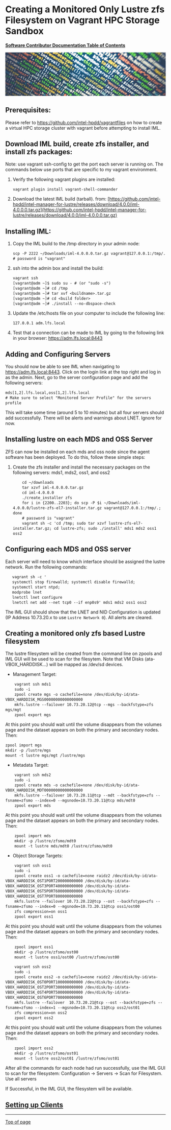 # <a name="Top"></a>Creating a Monitored Only Lustre zfs Filesystem on Vagrant HPC Storage Sandbox

[**Software Contributor Documentation Table of Contents**](cd_TOC.md)

![zfs](md_Graphics/monitored_filesystem_sm.jpg)

## Prerequisites:
Please refer to https://github.com/intel-hpdd/vagrantfiles on how to create a virtual HPC storage cluster with vagrant before attempting to install IML.

## Download IML build, create zfs installer, and install zfs packages:
Note: use vagrant ssh-config to get the port each server is running on. The commands below use ports that are specific to my vagrant environment. 
1. Verify the following vagrant plugins are installed:
    ```
    vagrant plugin install vagrant-shell-commander
    ```
2. Download the latest IML build (tarball). 
from: [https://github.com/intel-hpdd/intel-manager-for-lustre/releases/download/4.0.0/iml-4.0.0.0.tar.gz](https://github.com/intel-hpdd/intel-manager-for-lustre/releases/download/4.0.0/iml-4.0.0.0.tar.gz)


## Installing IML:

1.  Copy the IML build to the /tmp directory in your admin node:
    ```
    scp -P 2222 ~/Downloads/iml-4.0.0.0.tar.gz vagrant@127.0.0.1:/tmp/.
    # password is "vagrant"
    ```
2. ssh into the admin box and install the build:
    ```
    vagrant ssh
    [vagrant@adm ~]$ sudo su - # (or "sudo -s")
    [vagrant@adm ~]# cd /tmp
    [vagrant@adm ~]# tar xvf <buildname>.tar.gz
    [vagrant@adm ~]# cd <build folder>
    [vagrant@adm ~]# ./install --no-dbspace-check
    ```
3. Update the /etc/hosts file on your computer to include the following line:
    ```
    127.0.0.1 adm.lfs.local
    ```
4. Test that a connection can be made to IML by going to the following link in your browser:
https://adm.lfs.local:8443

## Adding and Configuring Servers
You should now be able to see IML when navigating to https://adm.lfs.local:8443. Click on the login link at the top right and log in as the admin. Next, go to the server configuration page and add the following servers:
```
mds[1,2].lfs.local,oss[1,2].lfs.local
# Make sure to select "Monitored Server Profile" for the servers profile
```
This will take some time (around 5 to 10 minutes) but all four servers should add successfully.
There will be alerts and warnings about LNET. Ignore for now.

## Installing lustre on each MDS and OSS Server

ZFS can now be installed on each mds and oss node since the agent software has been deployed. To do this, follow these simple steps:

1. Create the zfs installer and install the necessary packages on the following servers: mds1, mds2, oss1, and oss2

   ```
       cd ~/downloads
       tar xzvf iml-4.0.0.0.tar.gz
       cd iml-4.0.0.0
       ./create_installer zfs
       for i in {2200..2203}; do scp -P $i ~/Downloads/iml-4.0.0.0/lustre-zfs-el7-installer.tar.gz vagrant@127.0.0.1:/tmp/.; done
       # password is "vagrant"
       vagrant sh -c 'cd /tmp; sudo tar xzvf lustre-zfs-el7-installer.tar.gz; cd lustre-zfs; sudo ./install' mds1 mds2 oss1 oss2
   ```

## Configuring each MDS and OSS server

Each server will need to know which interface should be assigned the lustre network.
Run the following commands:

```
   vagrant sh -c '
   systemctl stop firewalld; systemctl disable firewalld;
   systemctl start ntpd;
   modprobe lnet
   lnetctl lnet configure
   lnetctl net add --net tcp0 --if enp0s9' mds1 mds2 oss1 oss2
```

The IML GUI should show that the LNET and NID Configuration is updated (IP Address 10.73.20.x to use `Lustre Network 0`). All alerts are cleared.


## Creating a monitored only zfs based Lustre filesystem

The lustre filesystem will be created from the command line on zpools and IML GUI will be used to scan for the filesytem.
Note that VM Disks (ata-VBOX_HARDDISK...) will be mapped as /dev/sd devices.

- Management Target:
```
    vagrant ssh mds1
    sudo -i
    zpool create mgs -o cachefile=none /dev/disk/by-id/ata-VBOX_HARDDISK_MGS00000000000000000
    mkfs.lustre --failover 10.73.20.12@tcp --mgs --backfstype=zfs mgs/mgt
    zpool export mgs
```

At this point you should wait until the volume disappears from the volumes page and the dataset appears on both the primary and secondary nodes. Then:

```
zpool import mgs
mkdir -p /lustre/mgs
mount -t lustre mgs/mgt /lustre/mgs
```

- Metadata Target:
```
    vagrant ssh mds2
    sudo -i
    zpool create mds -o cachefile=none /dev/disk/by-id/ata-VBOX_HARDDISK_MDT00000000000000000
    mkfs.lustre --failover 10.73.20.11@tcp --mdt --backfstype=zfs --fsname=zfsmo --index=0 --mgsnode=10.73.20.11@tcp mds/mdt0
    zpool export mds
```

At this point you should wait until the volume disappears from the volumes page and the dataset appears on both the primary and secondary nodes. Then:

```
    zpool import mds
    mkdir -p /lustre/zfsmo/mdt0
    mount -t lustre mds/mdt0 /lustre/zfsmo/mdt0
```

- Object Storage Targets:
```
    vagrant ssh oss1
    sudo -i
    zpool create oss1 -o cachefile=none raidz2 /dev/disk/by-id/ata-VBOX_HARDDISK_OST1PORT200000000000 /dev/disk/by-id/ata-VBOX_HARDDISK_OST3PORT400000000000 /dev/disk/by-id/ata-VBOX_HARDDISK_OST5PORT600000000000 /dev/disk/by-id/ata-VBOX_HARDDISK_OST7PORT800000000000
    mkfs.lustre --failover 10.73.20.22@tcp --ost --backfstype=zfs --fsname=zfsmo --index=0 --mgsnode=10.73.20.11@tcp oss1/ost00
    zfs compression=on oss1
    zpool export oss1
```

At this point you should wait until the volume disappears from the volumes page and the dataset appears on both the primary and secondary nodes. Then:

```
    zpool import oss1
    mkdir -p /lustre/zfsmo/ost00
    mount -t lustre oss1/ost00 /lustre/zfsmo/ost00
```

```
    vagrant ssh oss2
    sudo -i
    zpool create oss2 -o cachefile=none raidz2 /dev/disk/by-id/ata-VBOX_HARDDISK_OST0PORT100000000000 /dev/disk/by-id/ata-VBOX_HARDDISK_OST2PORT300000000000 /dev/disk/by-id/ata-VBOX_HARDDISK_OST4PORT500000000000 /dev/disk/by-id/ata-VBOX_HARDDISK_OST6PORT700000000000
    mkfs.lustre --failover  10.73.20.21@tcp --ost --backfstype=zfs --fsname=zfsmo --index=1 --mgsnode=10.73.20.11@tcp oss2/ost01
    zfs compression=on oss2
    zpool export oss2
```

At this point you should wait until the volume disappears from the volumes page and the dataset appears on both the primary and secondary nodes. Then:

```
    zpool import oss2
    mkdir -p /lustre/zfsmo/ost01
    mount -t lustre oss2/ost01 /lustre/zfsmo/ost01
```

After all the commands for each node had run successfully, use the IML GUI to scan for the filesystem:
    Configuration -> Servers -> Scan for Filesystem.  Use all servers

If Successful, in the IML GUI, the filesystem will be available.

## [Setting up Clients](cd_Setting_Up_Clients.md)

---
[Top of page](#Top)